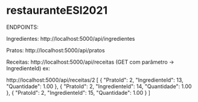 # restauranteESI2021

ENDPOINTS:

Ingredientes:
http://localhost:5000/api/ingredientes

Pratos:
http://localhost:5000/api/pratos

Receitas:
http://localhost:5000/api/receitas
(GET com parâmetro -> IngredienteId)
ex:

http://localhost:5000/api/receitas/2
[
    {
        "PratoId": 2,
        "IngredienteId": 13,
        "Quantidade": 1.00
    },
    {
        "PratoId": 2,
        "IngredienteId": 14,
        "Quantidade": 1.00
    },
    {
        "PratoId": 2,
        "IngredienteId": 15,
        "Quantidade": 1.00
    }
]
